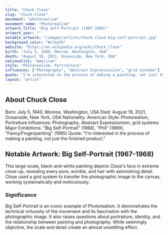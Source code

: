 ```yaml
---
title: "Chuck Close"
slug: "chuck-close"
movement: "photorealism"
movement_name: "Photorealism"
artwork_title: "Big Self-Portrait (1967-1968)"
artwork_year: ""
notable_artwork: "/images/artists/chuck-close-big-self-portrait.jpg"
background_color: "#c7eafb"
website: "https://en.wikipedia.org/wiki/Chuck_Close"
birth: "July 5, 1940, Monroe, Washington, USA"
death: "August 19, 2021, Oceanside, New York, USA"
nationality: "American"
style: "Photorealism, Portraiture"
influences: ["Photography", "Abstract Expressionism", "grid systems"]
quote: "I'm interested in the process of making a painting, not just the finished product."
layout: "artist"
---
```


## About Chuck Close

Born: July 5, 1940, Monroe, Washington, USA Died: August 19, 2021, Oceanside, New York, USA Nationality: American Style: Photorealism, Portraiture Influences: Photography, Abstract Expressionism, grid systems Major Exhibitions: "Big Self-Portrait" (1968), "Phil" (1969), "Fanny/Fingerpainting" (1985) Quote: "I'm interested in the process of making a painting, not just the finished product."

## Notable Artwork: Big Self-Portrait (1967-1968)

This large-scale, black-and-white painting depicts Close's face in extreme close-up, revealing every pore, wrinkle, and hair with astonishing detail. Close used a grid system to transfer the photographic image to the canvas, working systematically and meticulously.

### Significance

Big Self-Portrait is an iconic example of Photorealism. It demonstrates the technical virtuosity of the movement and its fascination with the photographic image. It also raises questions about portraiture, identity, and the relationship between painting and photography. While seemingly objective, the scale and detail create an almost unsettling effect.
